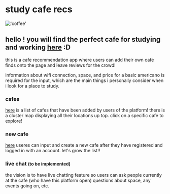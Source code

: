 # study cafe recs

!['coffee'](https://images.unsplash.com/photo-1506619216599-9d16d0903dfd?q=80&w=2069&auto=format&fit=crop&ixlib=rb-4.1.0&ixid=M3wxMjA3fDB8MHxwaG90by1wYWdlfHx8fGVufDB8fHx8fA%3D%3D)

## hello ! you will find the perfect cafe for studying and working [here](study-cafe-recs.onrender.com) :D

this is a cafe recommendation app where users can add their own cafe finds onto the page and leave reviews for the crowd! 

information about wifi connection, space, and price for a basic americano is required for the input, which are the main things i personally consider when i look for a place to study. 


### cafes 

[here](https://study-cafe-recs.onrender.com/cafes) is a list of cafes that have been added by users of the platform! there is a cluster map displaying all their locations up top. click on a specific cafe to explore!

### new cafe

[here](https://study-cafe-recs.onrender.com/cafes/new) useres can input and create a new cafe after they have registered and logged in with an account. let's grow the list!!

### live chat <small>(to be implemented)</small>

the vision is to have live chatting feature so users can ask people currently at the cafe (who have this platform open) questions about space, any events going on, etc.